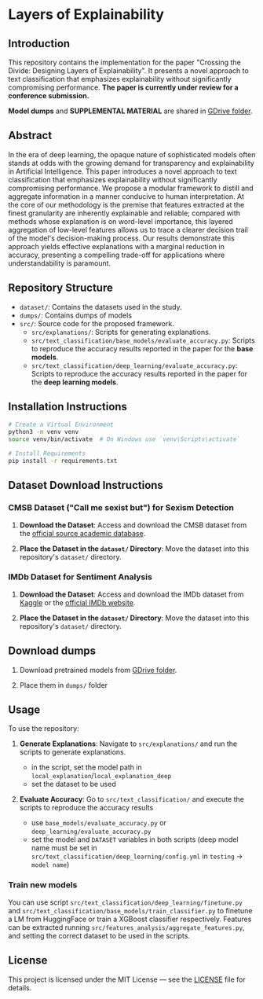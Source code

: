 # Layers of Explainability

## Introduction

This repository contains the implementation for the paper "Crossing the Divide: Designing Layers of Explainability". It
presents a novel approach to text classification that emphasizes explainability without significantly compromising
performance. **The paper is currently under review for a conference submission.**

**Model dumps** and **SUPPLEMENTAL MATERIAL** are
shared in [GDrive folder](https://drive.google.com/drive/folders/1wUedBu7Upe0DnQonqwBmoGqO5YKTe1Ea?usp=sharing).

## Abstract

In the era of deep learning, the opaque nature of sophisticated models often stands at odds with the growing demand for
transparency and explainability in Artificial Intelligence. This paper introduces a novel approach to text
classification that emphasizes explainability without significantly compromising performance. We propose a modular
framework to distill and aggregate information in a manner conducive to human interpretation. At the core of our
methodology is the premise that features extracted at the finest granularity are inherently explainable and reliable;
compared with methods whose explanation is on word-level importance, this layered aggregation of low-level features
allows us to trace a clearer decision trail of the model's decision-making process. Our results demonstrate this
approach yields effective explanations with a marginal reduction in accuracy, presenting a compelling trade-off for
applications where understandability is paramount.

## Repository Structure

- `dataset/`: Contains the datasets used in the study.
- `dumps/`: Contains dumps of models
- `src/`: Source code for the proposed framework.
    - `src/explanations/`: Scripts for generating explanations.
    - `src/text_classification/base_models/evaluate_accuracy.py`: Scripts to reproduce the accuracy results reported in
      the paper for the **base models**.
    - `src/text_classification/deep_learning/evaluate_accuracy.py`: Scripts to reproduce the accuracy results reported
      in the paper for the **deep learning models**.

## Installation Instructions

```bash
# Create a Virtual Environment
python3 -m venv venv
source venv/bin/activate  # On Windows use `venv\Scripts\activate`

# Install Requirements
pip install -r requirements.txt
```

## Dataset Download Instructions

### CMSB Dataset ("Call me sexist but") for Sexism Detection

1. **Download the Dataset**: Access and download the CMSB dataset from
   the [official source academic database](https://search.gesis.org/research_data/SDN-10.7802-2251).

2. **Place the Dataset in the `dataset/` Directory**: Move the dataset into this repository's `dataset/` directory.

### IMDb Dataset for Sentiment Analysis

1. **Download the Dataset**: Access and download the IMDb dataset
   from [Kaggle](https://www.kaggle.com/columbine/imdb-dataset-sentiment-analysis-in-csv-format) or
   the [official IMDb website](https://www.imdb.com/interfaces/).

2. **Place the Dataset in the `dataset/` Directory**: Move the dataset into this repository's `dataset/` directory.

## Download dumps

1. Download pretrained models
   from [GDrive folder](https://drive.google.com/drive/folders/1wUedBu7Upe0DnQonqwBmoGqO5YKTe1Ea?usp=sharing).

2. Place them in `dumps/` folder

## Usage

To use the repository:

1. **Generate Explanations**: Navigate to `src/explanations/` and run the scripts to generate explanations.
    - in the script, set the model path in `local_explanation`/`local_explanation_deep`
    - set the dataset to be used

2. **Evaluate Accuracy**: Go to `src/text_classification/` and execute the scripts to reproduce the accuracy results
    - use `base_models/evaluate_accuracy.py` or `deep_learning/evaluate_accuracy.py`
    - set the model and `DATASET` variables in both scripts (deep model name must be set
      in `src/text_classification/deep_learning/config.yml` in `testing` -> `model name`)

### Train new models

You can use script `src/text_classification/deep_learning/finetune.py`
and `src/text_classification/base_models/train_classifier.py` to finetune a LM from HuggingFace or train a XGBoost
classifier respectively.
Features can be extracted running `src/features_analysis/aggregate_features.py`, and setting the correct dataset to be
used in the scripts.

## License

This project is licensed under the MIT License — see the [LICENSE](LICENSE) file for details.

